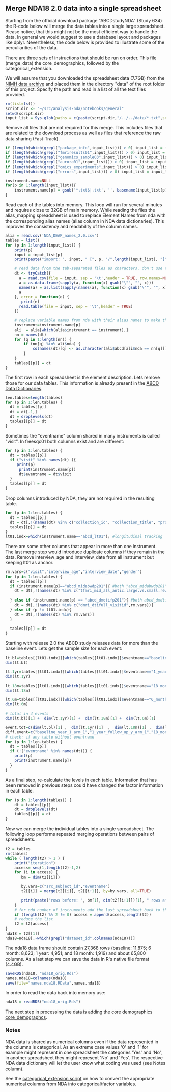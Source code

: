 ## Merge NDA18 2.0 data into a single spreadsheet

Starting from the official download package "ABCDstudyNDA" (Study 634) the R-code below will merge the data tables into a single large spreadsheet. Please notice, that this might not be the most efficient way to handle the data. In general we would suggest to use a database layout and packages like dplyr. Nevertheless, the code below is provided to illustrate some of the perculiarities of the data.

There are three sets of instructions that should be run on order. This file (merge_data) the core_demographics, followed by the categorical_extension.

We will assume that you downloaded the spreadsheet data (7.7GB) from the [NIMH data archive](https://data-archive.nimh.nih.gov/abcd/query/abcd-interim-annual-release-2.0.html) and placed them in the directory "data" of the root folder of this project. Specify the path and read in a list of all the text files provided.

```r
rm(list=ls())
script.dir <- "~/src/analysis-nda/notebooks/general"
setwd(script.dir)
input_list = Sys.glob(paths = c(paste(script.dir,"/../../data/*.txt",sep="")))
```

Remove all files that are not required for this merge. This includes files that are related to the download process as well as files that reference the raw data sharing (Fast-Track).

```r
if (length(which(grepl("package_info",input_list))) > 0) input_list = input_list[-which(grepl("package_info",input_list))]
if (length(which(grepl("fmriresults01",input_list))) > 0) input_list = input_list[-which(grepl("fmriresults01",input_list))]
if (length(which(grepl("genomics_sample03",input_list))) > 0) input_list = input_list[-which(grepl("genomics_sample03",input_list))]
if (length(which(grepl("aurora01",input_list))) > 0) input_list = input_list[-which(grepl("aurora01",input_list))]
if (length(which(grepl("omics_experiments",input_list))) > 0) input_list = input_list[-which(grepl("omics_experiments",input_list))]
if (length(which(grepl("errors",input_list))) > 0) input_list = input_list[-which(grepl("errors",input_list))]

instrument.name=NULL
for(p in 1:length(input_list)){
    instrument.name[p] = gsub('*.txt$|.txt', '', basename(input_list[p])) 
}
```

Read each of the tables into memory. This loop will run for several minutes and requires close to 32GB of main memory. While reading the files the alias_mapping spreadsheet is used to replace Element Names from nda with the corresponding alias names (alias column in NDA data dictionaries). This improves the consistency and readability of the column names.

```r
alia = read.csv('NDA_DEAP_names_2.0.csv')
tables = list()
for (p in 1:length(input_list)) {
    print(p)
    input = input_list[p]
    print(paste("import: ", input, " [", p, "/",length(input_list), "]", sep=""))

    # read data from the tab-separated files as characters, don't use the usual comment character (can be in second row of item description)
    dt <- tryCatch({
      a = read.csv(file = input, sep = '\t',header = TRUE, row.names=NULL, comment.char = "", quote="", check.names=FALSE)
      a = as.data.frame(sapply(a, function(x) gsub("\"", "", x)))
      names(a) = as.list(sapply(names(a), function(x) gsub("\"", "", x)))
      a
    }, error = function(e) {
       print(e)
      read.table(file = input, sep = '\t',header = TRUE)
    })

    # replace variable names from nda with their alias names to make them more like ABCD
    instrument=instrument.name[p]
    ali  = alia[which(alia$instrument == instrument),]
    nn = names(dt)
    for (q in 1:length(nn)) {
        if (nn[q] %in% ali$nda) {
            colnames(dt)[q] <- as.character(ali$abcd[ali$nda == nn[q]])
        }
    }
    tables[[p]] = dt
}
```

The first row in each spreadsheet is the element description. Lets remove those for our data tables. This information is already present in the [ABCD Data Dictionaries](https://ndar.nih.gov/data_dictionary.html?source=ABCD%2BRelease%2B2.0&submission=ALL).
```r
len.tables=length(tables)
for (p in 1:len.tables) {
  dt = tables[[p]]
  dt = dt[-1,]
  dt = droplevels(dt)
  tables[[p]] = dt
}
```

Sometimes the "eventname" column shared in many instruments is called "visit". In freesqc01 both columns exist and are different:
```r
for (p in 1:len.tables) {
  dt = tables[[p]]
  if ("visit" %in% names(dt) ){
     print(p)
      print(instrument.name[p])
      dt$eventname = dt$visit
  }
  tables[[p]] = dt
}
```

Drop columns introduced by NDA, they are not required in the resulting table.

```r
for (p in 1:len.tables) {
  dt = tables[[p]]
  dt = dt[,!(names(dt) %in% c("collection_id", "collection_title", "promoted_subjectkey", "subjectkey", "study_cohort_name"))]
  tables[[p]] = dt
}
lt01.indx=which(instrument.name=="abcd_lt01"); #longitudinal tracking
```

There are some other columns that appear in more than one instrument. The last merge step would introduce duplicate columns if they remain in the data. Remove interview_age and interview_date from all instrument but keeping lt01 as anchor.

```r
rm.vars=c("visit","interview_age","interview_date","gender")
for (p in 1:len.tables) {
  dt = tables[[p]]
  if (instrument.name[p]=="abcd_midabwdp201"){ #both "abcd_midabwdp201" and "abcd_midabwdp01" have the same variables (same values), delete one;
    dt = dt[,!(names(dt) %in% c("tfmri_mid_all_antic.large.vs.small.reward_beta_cort.destrieux_g.front.inf.orbital.rh",rm.vars))]
   
  } else if (instrument.name[p] == "abcd_dmdtifp201"){ #both abcd_dmdtifp101 and abcd_dmdtifp201 have the same variable, delete one;
    dt = dt[,!(names(dt) %in% c("dmri_dtifull_visitid",rm.vars))]
  } else if (p != lt01.indx){
    dt = dt[,!(names(dt) %in% rm.vars)] 
  }
  
  tables[[p]] = dt
}
```

Starting with release 2.0 the ABCD study releases data for more than the baseline event. Lets get the sample size for each event:
```r
lt.bl=tables[[lt01.indx]][which(tables[[lt01.indx]]$eventname=="baseline_year_1_arm_1"),]
dim(lt.bl)

lt.1yr=tables[[lt01.indx]][which(tables[[lt01.indx]]$eventname=="1_year_follow_up_y_arm_1"),]
dim(lt.1yr)

lt.18m=tables[[lt01.indx]][which(tables[[lt01.indx]]$eventname=="18_month_follow_up_arm_1"),]
dim(lt.18m)

lt.6m=tables[[lt01.indx]][which(tables[[lt01.indx]]$eventname=="6_month_follow_up_arm_1"),]
dim(lt.6m)

# total in 4 events
dim(lt.bl)[1] +  dim(lt.1yr)[1] +  dim(lt.18m)[1] +  dim(lt.6m)[1]

event.tot=c(dim(lt.bl)[1] ,  dim(lt.1yr)[1]  ,  dim(lt.18m)[1] ,  dim(lt.6m)[1])
diff.event=c("baseline_year_1_arm_1","1_year_follow_up_y_arm_1","18_month_follow_up_arm_1","6_month_follow_up_arm_1")
# check: if any table without eventname 
for (p in 1:len.tables) {
  dt = tables[[p]]
  if (!("eventname" %in% names(dt))) {
    print(p)
    print(instrument.name[p])
  }
}
```

As a final step, re-calculate the levels in each table. Information that has been removed in previous steps could have changed the factor information in each table.
```r
for (p in 1:length(tables)) {
    dt = tables[[p]]
    dt = droplevels(dt)
    tables[[p]] = dt
}
```

Now we can merge the individual tables into a single spreadsheet. The following loop performs repeated merging operations between pairs of  spreadsheets.

```r
t2 = tables
rm(tables)
while ( length(t2) > 1 ) {
    print("iteration")
    access= seq(1,length(t2)-1,2)
    for (i in access) {
       bm = dim(t2[[i]])

       by.vars=c("src_subject_id","eventname")
       t2[[i]] = merge(t2[[i]], t2[[i+1]], by=by.vars, all=TRUE)

       print(paste("rows before: ", bm[1], dim(t2[[i+1]])[1], " rows after: ",dim(t2[[i]])[1], "indices: ",i,i+1," columns: ",bm[2],"+",dim(t2[[i+1]])[2], " = ",dim(t2[[i]])[2]))
    }
    # for odd number of instruments add the last spreadsheet back to the list
    if (length(t2) %% 2 != 0) access = append(access,length(t2))
    # reduce the list
    t2 = t2[access]
}
nda18 = t2[[1]]
nda18=nda18[,-which(grepl("dataset_id",colnames(nda18)))]
```
The nda18 data frame should contain 27,368 rows (baseline: 11,875; 6 month: 8,623; 1 year: 4,951; and 18 month: 1,919) and about 65,800 columns. As a last step we can save the data in R's native file format (4.4GB).

```r
saveRDS(nda18, "nda18_orig.Rds")
names.nda18=colnames(nda18)
save(file="names.nda18.RData",names.nda18)
```

In order to read the data back into memory use:
```r
nda18 = readRDS("nda18_orig.Rds")
```

The next step in processing the data is adding the core demographics [core_demographcs](notebooks/derived/core_demographic.md).

### Notes

NDA data is shared as numerical columns even if the data represented in the columns is categorical. As an extreme case values '0' and '1' for example might represent in one spreadsheet the categories 'Yes' and 'No', in another spreadsheet they might represent 'No' and 'Yes'. The respective NDA data dictionary will let the user know what coding was used (see Notes column).

See the [categorical_extension script](categorical_extension.md) on how to convert the appropriate numerical columns from NDA into categorical/factor variables.

